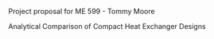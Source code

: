Project proposal for ME 599 - Tommy Moore

Analytical Comparison of Compact Heat Exchanger Designs



